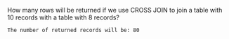 How many rows will be returned if we use CROSS JOIN to join a table with 10 records with a table with 8 records?

    The number of returned records will be: 80
